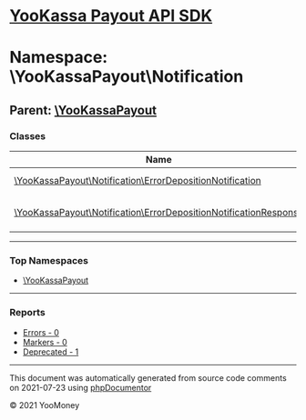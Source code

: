 # [YooKassa Payout API SDK](../home.md)

# Namespace: \YooKassaPayout\Notification
## Parent: [\YooKassaPayout](../namespaces/yookassapayout.md)
### Classes
| Name | Summary |
| ---- | ------- |
| [\YooKassaPayout\Notification\ErrorDepositionNotification](../classes/YooKassaPayout-Notification-ErrorDepositionNotification.md) | Класс для обработки входящих уведомлений |
| [\YooKassaPayout\Notification\ErrorDepositionNotificationResponse](../classes/YooKassaPayout-Notification-ErrorDepositionNotificationResponse.md) | Класс для создания ответа на errorDepositionNotification |

---

### Top Namespaces

* [\YooKassaPayout](../namespaces/yookassapayout.md)

---

### Reports
* [Errors - 0](../reports/errors.md)
* [Markers - 0](../reports/markers.md)
* [Deprecated - 1](../reports/deprecated.md)

---

This document was automatically generated from source code comments on 2021-07-23 using [phpDocumentor](http://www.phpdoc.org/)

&copy; 2021 YooMoney